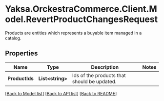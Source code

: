 # Yaksa.OrckestraCommerce.Client.Model.RevertProductChangesRequest
Products are entities which represents a buyable item managed in a catalog.

## Properties

Name | Type | Description | Notes
------------ | ------------- | ------------- | -------------
**ProductIds** | **List&lt;string&gt;** | Ids of the products that should be updated. | 

[[Back to Model list]](../README.md#documentation-for-models) [[Back to API list]](../README.md#documentation-for-api-endpoints) [[Back to README]](../README.md)

